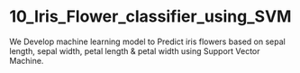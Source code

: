 # 10_Iris_Flower_classifier_using_SVM
We Develop machine learning model to Predict iris flowers based on sepal length, sepal width, petal length &amp; petal width using Support Vector Machine.
